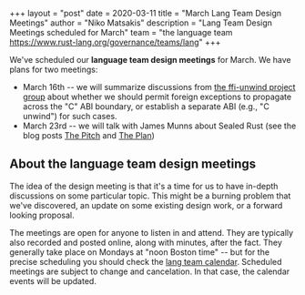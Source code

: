 +++
layout = "post"
date = 2020-03-11
title = "March Lang Team Design Meetings"
author = "Niko Matsakis"
description = "Lang Team Design Meetings scheduled for March"
team = "the language team <https://www.rust-lang.org/governance/teams/lang>"
+++

We've scheduled our **language team design meetings** for March. We have plans for two meetings:

* March 16th -- we will summarize discussions from [the ffi-unwind project group] about whether we should permit foreign exceptions to propagate across the "C" ABI boundary, or establish a separate ABI (e.g., "C unwind") for such cases.
* March 23rd -- we will talk with James Munns about Sealed Rust (see the blog posts [The Pitch] and [The Plan])

[the ffi-unwind project group]: https://github.com/rust-lang/project-ffi-unwind
[The Pitch]: https://ferrous-systems.com/blog/sealed-rust-the-pitch/
[The Plan]: https://ferrous-systems.com/blog/sealed-rust-the-plan/

## About the language team design meetings

The idea of the design meeting is that it's a time for us to have
in-depth discussions on some particular topic. This might be a burning
problem that we've discovered, an update on some existing design work,
or a forward looking proposal.

The meetings are open for anyone to listen in and attend. They are
typically also recorded and posted online, along with minutes, after
the fact. They generally take place on Mondays at "noon Boston time"
-- but for the precise scheduling you should check the [lang team
calendar]. Scheduled meetings are subject to change and
cancelation. In that case, the calendar events will be updated.

[lang team calendar]: https://github.com/rust-lang/lang-team/#meeting-calendar
